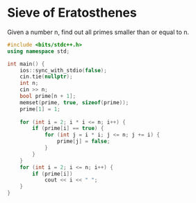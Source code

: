 # Sieve of Eratosthenes

Given a number n, find out all primes smaller than or equal to n.&#x20;

```cpp
#include <bits/stdc++.h>
using namespace std;

int main() {
    ios::sync_with_stdio(false);
    cin.tie(nullptr);
    int n;
    cin >> n;
    bool prime[n + 1];
    memset(prime, true, sizeof(prime));
    prime[1] = 1;
    
    for (int i = 2; i * i <= n; i++) {
        if (prime[i] == true) {
            for (int j = i * i; j <= n; j += i) {
                prime[j] = false;
            }
        }
    }
    for (int i = 2; i <= n; i++) {
        if (prime[i])
            cout << i << " ";
    }
}
```
